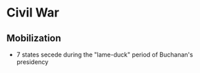 # Civil War

## Mobilization

- 7 states secede during the "lame-duck" period of Buchanan's presidency
